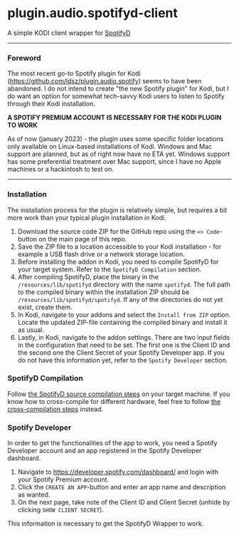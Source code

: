 # plugin.audio.spotifyd-client
A simple KODI client wrapper for [SpotifyD](https://github.com/Spotifyd/spotifyd)

---

### Foreword

The most recent go-to Spotify plugin for Kodi (https://github.com/ldsz/plugin.audio.spotify) seems to have been abandoned. I do not intend to create "the new Spotify plugin" for Kodi, but I do want an option for somewhat tech-savvy Kodi users to listen to Spotify through their Kodi installation.

**A SPOTIFY PREMIUM ACCOUNT IS NECESSARY FOR THE KODI PLUGIN TO WORK**

As of now (january 2023) - the plugin uses some specific folder locations only available on Linux-based installations of Kodi. Windows and Mac support are planned, but as of right now have no ETA yet. Windows support has some preferential treatment over Mac support, since I have no Apple machines or a hackintosh to test on.

---

### Installation

The installation process for the plugin is relatively simple, but requires a bit more work than your typical plugin installation in Kodi.

1. Download the source code ZIP for the GitHub repo using the `<> Code`-button on the main page of this repo.
1. Save the ZIP file to a location accessible to your Kodi installation - for example a USB flash drive or a network storage location.
1. Before installing the addon in Kodi, you need to compile SpotifyD for your target system. Refer to the `SpotifyD Compilation` section.
1. After compiling SpotifyD, place the binary in the `/resources/lib/spotifyd` directory with the name `spotifyd`. The full path to the compiled binary within the installation ZIP should be `/resources/lib/spotifyd/spotifyd`. If any of the directories do not yet exist, create them.
1. In Kodi, navigate to your addons and select the `Install from ZIP` option. Locate the updated ZIP-file containing the compiled binary and install it as usual.
1. Lastly, in Kodi, navigate to the addon settings. There are two input fields in the configuration that need to be set. The first one is the Client ID and the second one the Client Secret of your Spotify Developer app. If you do not have this information yet, refer to the `Spotify Developer` section.

### SpotifyD Compilation

Follow [the SpotifyD source compilation steps](https://spotifyd.github.io/spotifyd/installation/index.html) on your target machine. If you know how to cross-compile for different hardware, feel free to follow [the cross-compilation steps](https://github.com/Spotifyd/spotifyd/wiki/Cross-Compiling-on-Ubuntu) instead.

### Spotify Developer

In order to get the functionalities of the app to work, you need a Spotify Developer account and an app registered in the Spotify Developer dashboard.

1. Navigate to https://developer.spotify.com/dashboard/ and login with your Spotify Premium account.
1. Click the `CREATE AN APP`-button and enter an app name and description as wanted.
1. On the next page, take note of the Client ID and Client Secret (unhide by clicking `SHOW CLIENT SECRET`).

This information is necessary to get the SpotifyD Wrapper to work.
